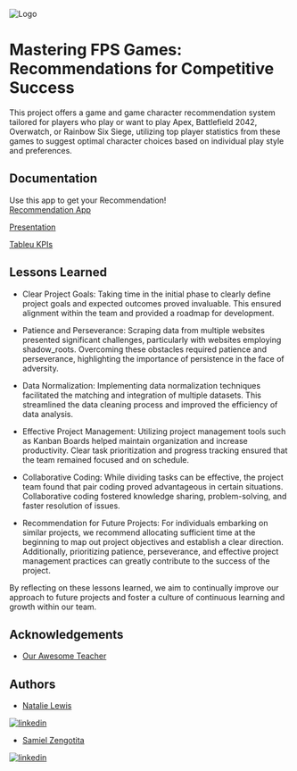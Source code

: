 
![Logo](https://github.com/samielzaret7/Gaming_Project/blob/main/presentation/Untitled%20design.png?raw=true)


# Mastering FPS Games: Recommendations for Competitive Success

This project offers a game and game character recommendation system tailored for players who play or want to play Apex, Battlefield 2042, Overwatch, or Rainbow Six Siege, utilizing top player statistics from these games to suggest optimal character choices based on individual play style and preferences.




## Documentation

Use this app to get your Recommendation!   
[Recommendation App](https://fpscharacters.streamlit.app/)

[Presentation](https://www.canva.com/design/DAF8BzT-_TI/m-TQjWzlypULQCu0Cro_0g/view)

[Tableu KPIs]([https://public.tableau.com/app/profile/natalie.lewis/viz/shared/PZJMF9GWJ](https://public.tableau.com/app/profile/natalie.lewis/viz/MasteringCompetitiveGaming/Game_Analysis))


## Lessons Learned

- Clear Project Goals: Taking time in the initial phase to clearly define project goals and expected outcomes proved invaluable. This ensured alignment within the team and provided a roadmap for development.

- Patience and Perseverance: Scraping data from multiple websites presented significant challenges, particularly with websites employing shadow_roots. Overcoming these obstacles required patience and perseverance, highlighting the importance of persistence in the face of adversity.

- Data Normalization: Implementing data normalization techniques facilitated the matching and integration of multiple datasets. This streamlined the data cleaning process and improved the efficiency of data analysis.

- Effective Project Management: Utilizing project management tools such as Kanban Boards helped maintain organization and increase productivity. Clear task prioritization and progress tracking ensured that the team remained focused and on schedule.

- Collaborative Coding: While dividing tasks can be effective, the project team found that pair coding proved advantageous in certain situations. Collaborative coding fostered knowledge sharing, problem-solving, and faster resolution of issues.

- Recommendation for Future Projects: For individuals embarking on similar projects, we recommend allocating sufficient time at the beginning to map out project objectives and establish a clear direction. Additionally, prioritizing patience, perseverance, and effective project management practices can greatly contribute to the success of the project.

By reflecting on these lessons learned, we aim to continually improve our approach to future projects and foster a culture of continuous learning and growth within our team.


## Acknowledgements

 - [Our Awesome Teacher](https://github.com/Rairocha)



## Authors

- [Natalie Lewis](https://github.com/nlewism)
  
[![linkedin](https://img.shields.io/badge/linkedin-0A66C2?style=for-the-badge&logo=linkedin&logoColor=white)](https://www.linkedin.com/in/analyst-natalie/)
- [Samiel Zengotita](https://github.com/samielzaret7)
  
[![linkedin](https://img.shields.io/badge/linkedin-0A66C2?style=for-the-badge&logo=linkedin&logoColor=white)](https://www.linkedin.com/in/zengotita/)

